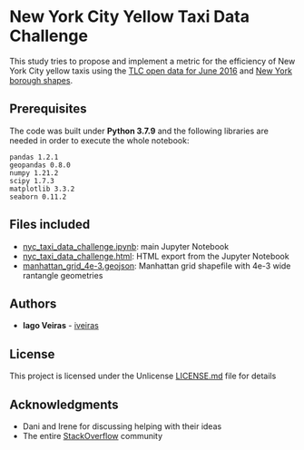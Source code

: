 # New York City Yellow Taxi Data Challenge

This study tries to propose and implement a metric for the efficiency of New York City yellow taxis using the [TLC open data for June 2016](https://www1.nyc.gov/site/tlc/about/tlc-trip-record-data.page) and [New York borough shapes](https://data.cityofnewyork.us/City-Government/Borough-Boundaries/tqmj-j8zm).

## Prerequisites

The code was built under **Python 3.7.9** and the following libraries are needed in order to execute the whole notebook:

```
pandas 1.2.1
geopandas 0.8.0
numpy 1.21.2
scipy 1.7.3
matplotlib 3.3.2
seaborn 0.11.2
```

## Files included

* [nyc_taxi_data_challenge.ipynb](nyc_taxi_data_challenge.ipynb): main Jupyter Notebook
* [nyc_taxi_data_challenge.html](nyc_taxi_data_challenge.html): HTML export from the Jupyter Notebook
* [manhattan_grid_4e-3.geojson](manhattan_grid_4e-3.geojson): Manhattan grid shapefile with 4e-3 wide rantangle geometries


## Authors

* **Iago Veiras** - [iveiras](https://github.com/iveiras)

## License

This project is licensed under the Unlicense [LICENSE.md](LICENSE.md) file for details

## Acknowledgments

* Dani and Irene for discussing helping with their ideas
* The entire [StackOverflow](https://stackoverflow.com/) community
